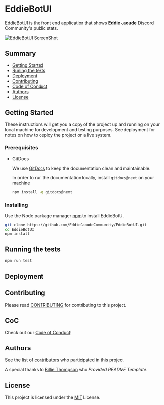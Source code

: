 # EddieBotUI

EddieBotUI is the front end application that shows **Eddie Jaoude** Discord Community's public stats.

![EddieBotUI ScreenShot](https://user-images.githubusercontent.com/17693494/91005375-fc0ec100-e593-11ea-957d-b65fb6edb086.png)

## Summary

- [Getting Started](#getting-started)
- [Runing the tests](#running-the-tests)
- [Deployment](#deployment)
- [Contributing](#contributing)
- [Code of Conduct](#coc)
- [Authors](#authors)
- [License](#license)

## Getting Started

These instructions will get you a copy of the project up and running on
your local machine for development and testing purposes. See deployment
for notes on how to deploy the project on a live system.

### Prerequisites

- GitDocs

  We use [GitDocs](https://gitdocs.netlify.app/) to keep the documentation clean and maintainable.

  In order to run the documentation locally, install `gitdocs@next` on your machine

  ```bash
  npm install -g gitdocs@next
  ```

### Installing

Use the Node package manager [npm](https://www.npmjs.com/) to install EddieBotUI.

```bash
git clone https://github.com/EddieJaoudeCommunity/EddieBotUI.git
cd EddieBotUI
npm install
```

## Running the tests

```bash
npm run test
```

## Deployment

## Contributing

Please read [CONTRIBUTING](CONTRIBUTING.md) for contributing to this project.

## CoC

Check out our [Code of Conduct](./CODE_OF_CONDUCT.md)!

## Authors

See the list of
[contributors](https://github.com/EddieJaoudeCommunity/EddieBotUI/graphs/contributors)
who participated in this project.

A special thanks to [Billie Thompson](https://github.com/PurpleBooth) who _Provided README Template_.

## License

This project is licensed under the [MIT](./LICENSE) License.
